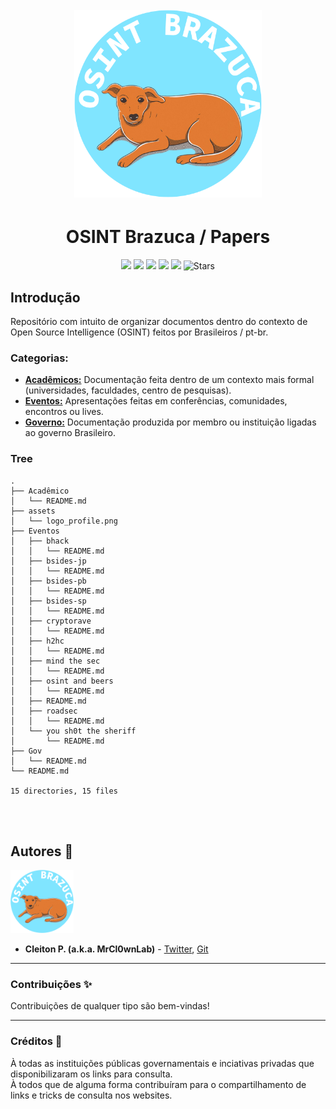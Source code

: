 <h1 align="center">
  <br>
  <a href="https://nuclei.projectdiscovery.io"><img src="assets/logo_profile.png" width="300px" alt="OSINT Brazuca"></a>
</h1>

<h1 align="center">OSINT Brazuca / Papers</h1>


<p align="center">
<a href="https://github.com/osintbrazuca/osint-papers/blob/main/LICENSE"><img src="https://img.shields.io/github/license/osintbrazuca/osint-papers?color=blue"></a>
<a href="https://github.com/osintbrazuca/osint-brazuca/graphs/contributors"><img src="https://img.shields.io/github/contributors-anon/osintbrazuca/osint-papers"></a>
<a href="https://github.com/osintbrazuca/osint-papers/issues"><img src="https://img.shields.io/github/issues-raw/osintbrazuca/osint-papers"></a>
<a href="https://github.com/osintbrazuca/osint-papers/discussions"><img src="https://img.shields.io/github/discussions/osintbrazuca/osint-papers"></a>
<a href="https://github.com/osintbrazuca/osint-papers/network/members"><img src="https://img.shields.io/github/forks/osintbrazuca/osint-papers"></a>
<img src="https://img.shields.io/github/stars/osintbrazuca/osint-papers.svg?style=social" title="Stars" /> 
</p>


## Introdução
Repositório com intuito de organizar documentos dentro do contexto de Open Source Intelligence (OSINT) feitos por Brasileiros / pt-br.

### Categorias:
- [**Acadêmicos:**](./Academicos/README.md) Documentação feita dentro de um contexto mais formal (universidades, faculdades, centro de pesquisas).
- [**Eventos:**](./Eventos/README.md) Apresentações feitas em conferências, comunidades, encontros ou lives.
- [**Governo:**](./Gov/README.md) Documentação produzida por membro ou instituição ligadas ao governo Brasileiro.


### Tree
```
.
├── Acadêmico
│   └── README.md
├── assets
│   └── logo_profile.png
├── Eventos
│   ├── bhack
│   │   └── README.md
│   ├── bsides-jp
│   │   └── README.md
│   ├── bsides-pb
│   │   └── README.md
│   ├── bsides-sp
│   │   └── README.md
│   ├── cryptorave
│   │   └── README.md
│   ├── h2hc
│   │   └── README.md
│   ├── mind the sec
│   │   └── README.md
│   ├── osint and beers
│   │   └── README.md
│   ├── README.md
│   ├── roadsec
│   │   └── README.md
│   └── you sh0t the sheriff
│       └── README.md
├── Gov
│   └── README.md
└── README.md

15 directories, 15 files
```

<br>
<br>

## Autores 👔 <a name="autores"></a>
<p >
<img src="assets/logo_profile.png" width="20%" /><br>
<p>

- **Cleiton P. (a.k.a. MrCl0wnLab)** - [Twitter](https://twitter.com/MrCl0wnLab), [Git](https://github.com/MrCl0wnLab)

---

### Contribuições ✨ <a name="contribuicoes"></a>
Contribuições de qualquer tipo são bem-vindas!
    
---
    
### Créditos 👏 <a name="creditos"></a>
À todas as instituições públicas governamentais e inciativas privadas que disponibilizaram os links para consulta.
<br>
À todos que de alguma forma contribuíram para o compartilhamento de links e tricks de consulta nos websites.